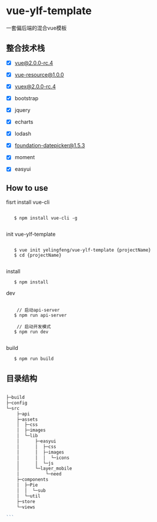 # vue-ylf-template

 一套偏后端的混合vue模板

## 整合技术栈

- [x] vue@2.0.0-rc.4
- [x] vue-resource@1.0.0
- [x] vuex@2.0.0-rc.4
- [x] bootstrap
- [x] jquery
- [x] echarts
- [x] lodash
- [x] foundation-datepicker@1.5.3
- [x] moment
- [x] easyui


## How to use 

fisrt install  vue-cli 

```nodejs
  
   $ npm install vue-cli -g 
  
```

init vue-ylf-template

```nodejs
  
   $ vue init yelingfeng/vue-ylf-template {projectName}
   $ cd {projectName}
   
```
install
```nodejs
   $ npm install      

```

dev
```nodejs 

    // 启动api-server
   $ npm run api-server
   
    // 启动开发模式
   $ npm run dev
   
```

build
```nodejs 
   $ npm run build 
```

## 目录结构

````javascript

├─build
├─config
└─src
    ├─api
    ├─assets
    │  ├─css
    │  ├─images
    │  └─lib
    │      ├─easyui
    │      │  ├─css
    │      │  ├─images
    │      │  │  └─icons
    │      │  └─js
    │      └─layer_mobile
    │          └─need
    ├─components
    │  ├─Pie
    │  │  └─sub
    │  └─util
    ├─store
    └─views

```
